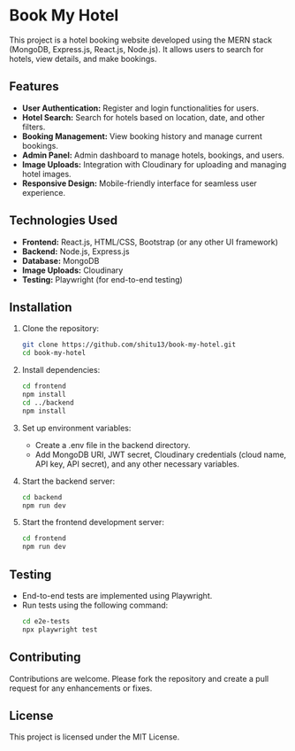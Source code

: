 # Book My Hotel

This project is a hotel booking website developed using the MERN stack (MongoDB, Express.js, React.js, Node.js). It allows users to search for hotels, view details, and make bookings.

## Features

- **User Authentication:** Register and login functionalities for users.
- **Hotel Search:** Search for hotels based on location, date, and other filters.
- **Booking Management:** View booking history and manage current bookings.
- **Admin Panel:** Admin dashboard to manage hotels, bookings, and users.
- **Image Uploads:** Integration with Cloudinary for uploading and managing hotel images.
- **Responsive Design:** Mobile-friendly interface for seamless user experience.

## Technologies Used

- **Frontend:** React.js, HTML/CSS, Bootstrap (or any other UI framework)
- **Backend:** Node.js, Express.js
- **Database:** MongoDB
- **Image Uploads:** Cloudinary
- **Testing:** Playwright (for end-to-end testing)

## Installation

1. Clone the repository:

   ```bash
   git clone https://github.com/shitu13/book-my-hotel.git
   cd book-my-hotel

2. Install dependencies:

   ```bash
   cd frontend
   npm install
   cd ../backend
   npm install
3. Set up environment variables:
   - Create a .env file in the backend directory.
   - Add MongoDB URI, JWT secret, Cloudinary credentials (cloud name, API key, API secret), and any other necessary variables.
4. Start the backend server:

   ```bash
   cd backend
   npm run dev
5. Start the frontend development server:

   ```bash
   cd frontend
   npm run dev
   
## Testing
- End-to-end tests are implemented using Playwright.
- Run tests using the following command:
  ```bash
  cd e2e-tests
  npx playwright test


## Contributing
Contributions are welcome. Please fork the repository and create a pull request for any enhancements or fixes.

## License
This project is licensed under the MIT License.




